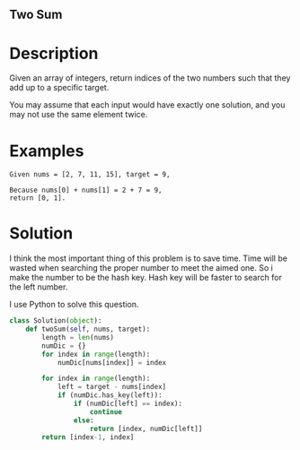 Two Sum
---

# Description

Given an array of integers, return indices of the two numbers such that they add up to a specific target.

You may assume that each input would have exactly one solution, and you may not use the same element twice.

# Examples

```
Given nums = [2, 7, 11, 15], target = 9,

Because nums[0] + nums[1] = 2 + 7 = 9,
return [0, 1].
```

# Solution

I think the most important thing of this problem is to save time. Time will be wasted when searching the proper number to meet the aimed one. So i make the number to be the hash key. Hash key will be faster to search for the left number.

I use Python to solve this question.

``` Python
class Solution(object):
    def twoSum(self, nums, target):
        length = len(nums)
        numDic = {}
        for index in range(length):
            numDic[nums[index]] = index

        for index in range(length):
            left = target - nums[index]
            if (numDic.has_key(left)):
                if (numDic[left] == index):
                    continue
                else:
                    return [index, numDic[left]]
        return [index-1, index]
```

